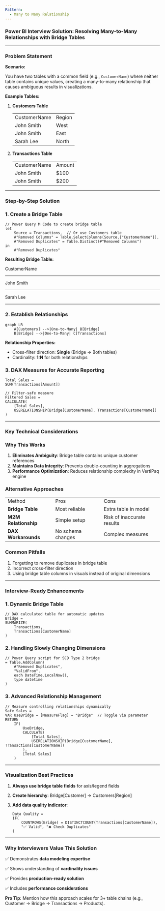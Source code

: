 ```yaml
---
Pattern:
  - Many to Many Relationship
---
```

### **Power BI Interview Solution: Resolving Many-to-Many Relationships with Bridge Tables**

---

### **Problem Statement**

**Scenario:**

You have two tables with a common field (e.g., `CustomerName`) where neither table contains unique values, creating a many-to-many relationship that causes ambiguous results in visualizations.

**Example Tables:**

1. **Customers Table**
    
    |   |   |
    |---|---|
    |CustomerName|Region|
    |John Smith|West|
    |John Smith|East|
    |Sarah Lee|North|
    
2. **Transactions Table**
    
    |   |   |
    |---|---|
    |CustomerName|Amount|
    |John Smith|$100|
    |John Smith|$200|
    

---

### **Step-by-Step Solution**

### **1. Create a Bridge Table**

```Plain
// Power Query M Code to create bridge table
let
    Source = Transactions,  // Or use Customers table
    #"Removed Columns" = Table.SelectColumns(Source,{"CustomerName"}),
    #"Removed Duplicates" = Table.Distinct(#"Removed Columns")
in
    #"Removed Duplicates"
```

**Resulting Bridge Table:**

CustomerName

---

John Smith

---

Sarah Lee

---

### **2. Establish Relationships**

```mermaid
graph LR
    A[Customers] -->|One-to-Many| B[Bridge]
    B[Bridge] -->|One-to-Many| C[Transactions]
```

**Relationship Properties:**

- Cross-filter direction: **Single** (Bridge → Both tables)
- Cardinality: **1:N** for both relationships

### **3. DAX Measures for Accurate Reporting**

```Plain
Total Sales =
SUM(Transactions[Amount])

// Filter-safe measure
Filtered Sales =
CALCULATE(
    [Total Sales],
    USERELATIONSHIP(Bridge[CustomerName], Transactions[CustomerName])
)
```

---

### **Key Technical Considerations**

### **Why This Works**

1. **Eliminates Ambiguity**: Bridge table contains unique customer references
2. **Maintains Data Integrity**: Prevents double-counting in aggregations
3. **Performance Optimization**: Reduces relationship complexity in VertiPaq engine

### **Alternative Approaches**

|   |   |   |
|---|---|---|
|Method|Pros|Cons|
|**Bridge Table**|Most reliable|Extra table in model|
|**M2M Relationship**|Simple setup|Risk of inaccurate results|
|**DAX Workarounds**|No schema changes|Complex measures|

### **Common Pitfalls**

1. Forgetting to remove duplicates in bridge table
2. Incorrect cross-filter direction
3. Using bridge table columns in visuals instead of original dimensions

---

### **Interview-Ready Enhancements**

### **1. Dynamic Bridge Table**

```Plain
// DAX calculated table for automatic updates
Bridge =
SUMMARIZE(
    Transactions,
    Transactions[CustomerName]
)
```

### **2. Handling Slowly Changing Dimensions**

```Plain
// Power Query script for SCD Type 2 bridge
= Table.AddColumn(
    #"Removed Duplicates",
    "ValidFrom",
    each DateTime.LocalNow(),
    type datetime
)
```

### **3. Advanced Relationship Management**

```Plain
// Measure controlling relationships dynamically
Safe Sales =
VAR UseBridge = [MeasureFlag] = "Bridge"  // Toggle via parameter
RETURN
    IF(
        UseBridge,
        CALCULATE(
            [Total Sales],
            USERELATIONSHIP(Bridge[CustomerName], Transactions[CustomerName])
        ),
        [Total Sales]
    )
```

---

### **Visualization Best Practices**

1. **Always use bridge table fields** for axis/legend fields
2. **Create hierarchy**: Bridge[Customer] → Customers[Region]
3. **Add data quality indicator**:
    
    ```Plain
    Data Quality =
    IF(
        COUNTROWS(Bridge) = DISTINCTCOUNT(Transactions[CustomerName]),
        "✅ Valid", "❌ Check Duplicates"
    )
    ```
    

---

### **Why Interviewers Value This Solution**

✅ Demonstrates **data modeling expertise**

✅ Shows understanding of **cardinality issues**

✅ Provides **production-ready solution**

✅ Includes **performance considerations**

**Pro Tip:** Mention how this approach scales for 3+ table chains (e.g., Customer → Bridge → Transactions → Products).